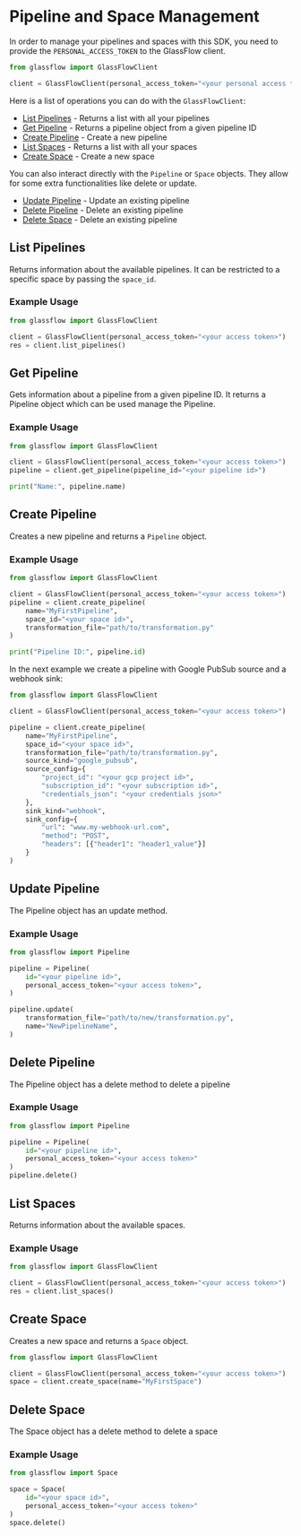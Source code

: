 # Pipeline and Space Management

In order to manage your pipelines and spaces with this SDK, you need to provide the `PERSONAL_ACCESS_TOKEN` 
to the GlassFlow client.

```python
from glassflow import GlassFlowClient

client = GlassFlowClient(personal_access_token="<your personal access token>")
```

Here is a list of operations you can do with the `GlassFlowClient`:

* [List Pipelines](#list-pipelines) - Returns a list with all your pipelines
* [Get Pipeline](#get-pipeline) - Returns a pipeline object from a given pipeline ID
* [Create Pipeline](#create-pipeline) - Create a new pipeline
* [List Spaces](#list-spaces) - Returns a list with all your spaces
* [Create Space](#create-space) - Create a new space

You can also interact directly with the `Pipeline` or `Space` objects. They
allow for some extra functionalities like delete or update.

* [Update Pipeline](#update-pipeline) - Update an existing pipeline
* [Delete Pipeline](#delete-pipeline) - Delete an existing pipeline
* [Delete Space](#delete-space) - Delete an existing pipeline

## List Pipelines

Returns information about the available pipelines. It can be restricted to a
specific space by passing the `space_id`.

### Example Usage

```python
from glassflow import GlassFlowClient

client = GlassFlowClient(personal_access_token="<your access token>")
res = client.list_pipelines()
```

## Get Pipeline

Gets information about a pipeline from a given pipeline ID. It returns a Pipeline object
which can be used manage the Pipeline. 

### Example Usage

```python
from glassflow import GlassFlowClient

client = GlassFlowClient(personal_access_token="<your access token>")
pipeline = client.get_pipeline(pipeline_id="<your pipeline id>")

print("Name:", pipeline.name)
```

## Create Pipeline

Creates a new pipeline and returns a `Pipeline` object.

### Example Usage

```python
from glassflow import GlassFlowClient

client = GlassFlowClient(personal_access_token="<your access token>")
pipeline = client.create_pipeline(
    name="MyFirstPipeline",
    space_id="<your space id>",
    transformation_file="path/to/transformation.py"
)

print("Pipeline ID:", pipeline.id)
```

In the next example we create a pipeline with Google PubSub source 
and a webhook sink:

```python
from glassflow import GlassFlowClient

client = GlassFlowClient(personal_access_token="<your access token>")

pipeline = client.create_pipeline(
    name="MyFirstPipeline",
    space_id="<your space id>",
    transformation_file="path/to/transformation.py",
    source_kind="google_pubsub",
    source_config={
        "project_id": "<your gcp project id>",
        "subscription_id": "<your subscription id>",
        "credentials_json": "<your credentials json>"
    },
    sink_kind="webhook",
    sink_config={
        "url": "www.my-webhook-url.com",
        "method": "POST",
        "headers": [{"header1": "header1_value"}]
    }
)
```

## Update Pipeline

The Pipeline object has an update method.

### Example Usage

```python
from glassflow import Pipeline

pipeline = Pipeline(
    id="<your pipeline id>",
    personal_access_token="<your access token>",
)

pipeline.update(
    transformation_file="path/to/new/transformation.py",
    name="NewPipelineName",
)
```

## Delete Pipeline

The Pipeline object has a delete method to delete a pipeline

### Example Usage

```python
from glassflow import Pipeline

pipeline = Pipeline(
    id="<your pipeline id>",
    personal_access_token="<your access token>"
)
pipeline.delete()
```

## List Spaces

Returns information about the available spaces.

### Example Usage

```python
from glassflow import GlassFlowClient

client = GlassFlowClient(personal_access_token="<your access token>")
res = client.list_spaces()
```


## Create Space

Creates a new space and returns a `Space` object.

```python
from glassflow import GlassFlowClient

client = GlassFlowClient(personal_access_token="<your access token>")
space = client.create_space(name="MyFirstSpace")
```


## Delete Space

The Space object has a delete method to delete a space

### Example Usage

```python
from glassflow import Space

space = Space(
    id="<your space id>", 
    personal_access_token="<your access token>"
)
space.delete()
```